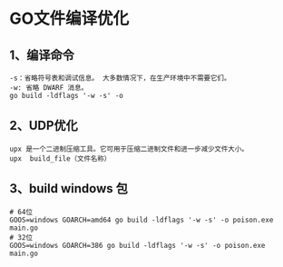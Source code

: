 # GO文件编译优化

## 1、编译命令
    -s：省略符号表和调试信息。 大多数情况下，在生产环境中不需要它们。
    -w: 省略 DWARF 消息。
    go build -ldflags '-w -s' -o

## 2、UDP优化
    upx 是一个二进制压缩工具。它可用于压缩二进制文件和进一步减少文件大小。
    upx  build_file（文件名称）
## 3、build  windows 包
    # 64位
    GOOS=windows GOARCH=amd64 go build -ldflags '-w -s' -o poison.exe main.go
    # 32位
    GOOS=windows GOARCH=386 go build -ldflags '-w -s' -o poison.exe main.go
